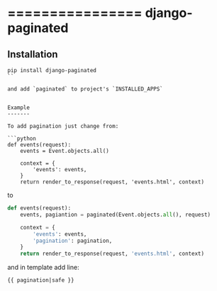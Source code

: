 ================
django-paginated
================

Installation
------------

```
pip install django-paginated
``

and add `paginated` to project's `INSTALLED_APPS`


Example
-------

To add pagination just change from:

```python
def events(request):
    events = Event.objects.all()

    context = {
        'events': events,
    }
    return render_to_response(request, 'events.html', context)
```

to

```python
def events(request):
    events, pagiantion = paginated(Event.objects.all(), request)

    context = {
        'events': events,
        'pagination': pagination,
    }
    return render_to_response(request, 'events.html', context)
```


and in template add line:

```
{{ pagination|safe }}
```
